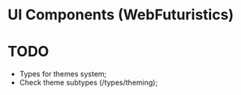 # UI Components (WebFuturistics)

# TODO

- Types for themes system;
- Check theme subtypes (/types/theming);